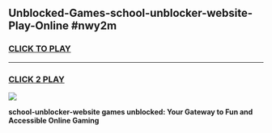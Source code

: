 
## Unblocked-Games-school-unblocker-website-Play-Online #nwy2m
<h3>
<a href="https://news.freeplayer.one?title=school-unblocker-website&ref=3">CLICK TO PLAY</a></h3>
<hr>

<h3>
<a href="https://news.freeplayer.one?title=school-unblocker-website&ref=3">CLICK 2 PLAY</a>
  
</h3>

<a href="https://news.freeplayer.one?title=school-unblocker-website&ref=3"><img src="https://clearcache.store/games.png"></a>


**school-unblocker-website games unblocked: Your Gateway to Fun and Accessible Online Gaming**
